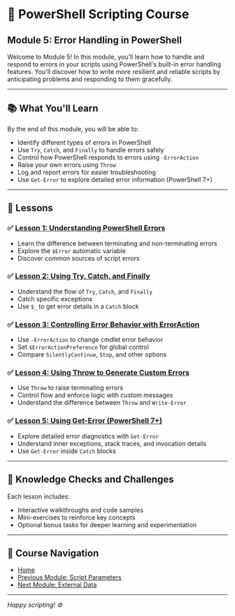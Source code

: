 # 🧩 PowerShell Scripting Course  
## Module 5: Error Handling in PowerShell

Welcome to Module 5! In this module, you'll learn how to handle and respond to errors in your scripts using PowerShell's built-in error handling features. You'll discover how to write more resilient and reliable scripts by anticipating problems and responding to them gracefully.

---

## 📚 What You'll Learn

By the end of this module, you will be able to:

- Identify different types of errors in PowerShell
- Use `Try`, `Catch`, and `Finally` to handle errors safely
- Control how PowerShell responds to errors using `-ErrorAction`
- Raise your own errors using `Throw`
- Log and report errors for easier troubleshooting
- Use `Get-Error` to explore detailed error information (PowerShell 7+)

---

## 📖 Lessons

### ✅ [Lesson 1: Understanding PowerShell Errors](1.Understanding_Errors.ipynb)

- Learn the difference between terminating and non-terminating errors  
- Explore the `$Error` automatic variable  
- Discover common sources of script errors  

### ✅ [Lesson 2: Using Try, Catch, and Finally](2.Try_Catch_Finally.ipynb)

- Understand the flow of `Try`, `Catch`, and `Finally`  
- Catch specific exceptions  
- Use `$_` to get error details in a `Catch` block  

### ✅ [Lesson 3: Controlling Error Behavior with ErrorAction](3.ErrorAction.ipynb)

- Use `-ErrorAction` to change cmdlet error behavior  
- Set `$ErrorActionPreference` for global control  
- Compare `SilentlyContinue`, `Stop`, and other options  

### ✅ [Lesson 4: Using Throw to Generate Custom Errors](4.Throw_Errors.ipynb)

- Use `Throw` to raise terminating errors  
- Control flow and enforce logic with custom messages  
- Understand the difference between `Throw` and `Write-Error`  

### ✅ [Lesson 5: Using Get-Error (PowerShell 7+)](6.Get-Error.ipynb)

- Explore detailed error diagnostics with `Get-Error`  
- Understand inner exceptions, stack traces, and invocation details  
- Use `Get-Error` inside `Catch` blocks  

---

## 🧠 Knowledge Checks and Challenges

Each lesson includes:

- Interactive walkthroughs and code samples  
- Mini-exercises to reinforce key concepts  
- Optional bonus tasks for deeper learning and experimentation  

---

## 📂 Course Navigation

- [Home](../README.md)  
- [Previous Module: Script Parameters](../4_Functions/README.md)  
- [Next Module: External Data](../6_External_Data/README.md)  

---

*Happy scripting! ⚙️*
